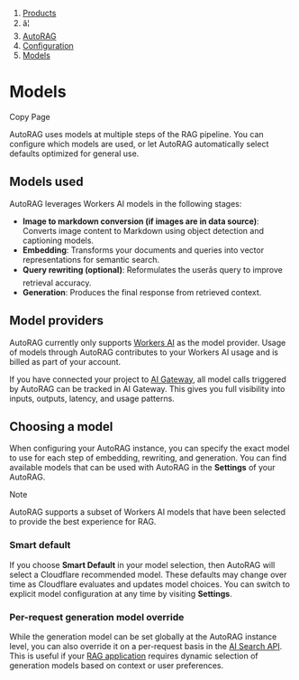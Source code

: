 1. [Products](/products/)
2. â¦
3. [AutoRAG](/autorag/)
4. [Configuration](/autorag/configuration/)
5. [Models](/autorag/configuration/models/)
   

# Models

Copy Page

AutoRAG uses models at multiple steps of the RAG pipeline. You can configure which models are used, or let AutoRAG automatically select defaults optimized for general use.

## Models used

AutoRAG leverages Workers AI models in the following stages:

* **Image to markdown conversion (if images are in data source)**: Converts image content to Markdown using object detection and captioning models.
* **Embedding**: Transforms your documents and queries into vector representations for semantic search.
* **Query rewriting (optional)**: Reformulates the userâs query to improve retrieval accuracy.
* **Generation**: Produces the final response from retrieved context.

## Model providers

AutoRAG currently only supports [Workers AI](/workers-ai/) as the model provider. Usage of models through AutoRAG contributes to your Workers AI usage and is billed as part of your account.

If you have connected your project to [AI Gateway](/ai-gateway), all model calls triggered by AutoRAG can be tracked in AI Gateway. This gives you full visibility into inputs, outputs, latency, and usage patterns.

## Choosing a model

When configuring your AutoRAG instance, you can specify the exact model to use for each step of embedding, rewriting, and generation. You can find available models that can be used with AutoRAG in the **Settings** of your AutoRAG.

Note

AutoRAG supports a subset of Workers AI models that have been selected to provide the best experience for RAG.

### Smart default

If you choose **Smart Default** in your model selection, then AutoRAG will select a Cloudflare recommended model. These defaults may change over time as Cloudflare evaluates and updates model choices. You can switch to explicit model configuration at any time by visiting **Settings**.

### Per-request generation model override

While the generation model can be set globally at the AutoRAG instance level, you can also override it on a per-request basis in the [AI Search API](/autorag/usage/rest-api/#ai-search). This is useful if your [RAG application](/autorag/) requires dynamic selection of generation models based on context or user preferences.
